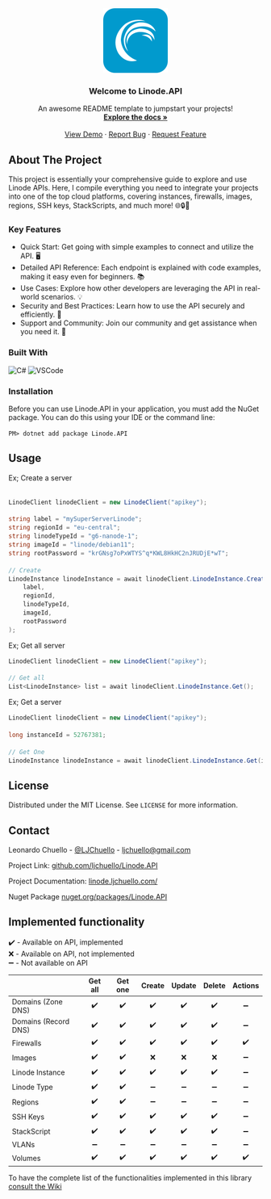 <div align="center">
  <img src="https://raw.githubusercontent.com/ljchuello/Linode.API/master/icon_128.png" alt="Logo" width="128">

  <h3 align="center">Welcome to Linode.API</h3>

  <p align="center">
    An awesome README template to jumpstart your projects!
    <br />
    <a href="https://linode.ljchuello.com/"><strong>Explore the docs »</strong></a>
    <br />
    <br />
    <a href="https://linode.ljchuello.com/functions-and-methods/linode-instance">View Demo</a>
    ·
    <a href="https://github.com/ljchuello/Linode.API/issues/">Report Bug</a>
    ·
    <a href="https://github.com/ljchuello/Linode.API/issues/">Request Feature</a>
  </p>
</div>


## About The Project

This project is essentially your comprehensive guide to explore and use Linode APIs. Here, I compile everything you need to integrate your projects into one of the top cloud platforms, covering instances, firewalls, images, regions, SSH keys, StackScripts, and much more! 🌐🔒🚀

### Key Features

* Quick Start: Get going with simple examples to connect and utilize the API. 🖥️
* Detailed API Reference: Each endpoint is explained with code examples, making it easy even for beginners. 📚
* Use Cases: Explore how other developers are leveraging the API in real-world scenarios. 💡
* Security and Best Practices: Learn how to use the API securely and efficiently. 🔐
* Support and Community: Join our community and get assistance when you need it. 👥

### Built With
<img src="https://raw.githubusercontent.com/bablubambal/All_logo_and_pictures/7c0ac2ceb9f9d24992ec393d11fa7337d2f92466/programming%20languages/c%23.svg" alt="C#" width="128"> <img src="https://raw.githubusercontent.com/bablubambal/All_logo_and_pictures/7c0ac2ceb9f9d24992ec393d11fa7337d2f92466/text%20editors/vscode.svg" alt="VSCode" width="128">

### Installation

Before you can use Linode.API in your application, you must add the NuGet package. You can do this using your IDE or the command line:

`PM> dotnet add package Linode.API`

## Usage

Ex; Create a server

```csharp

LinodeClient linodeClient = new LinodeClient("apikey");

string label = "mySuperServerLinode";
string regionId = "eu-central";
string linodeTypeId = "g6-nanode-1";
string imageId = "linode/debian11";
string rootPassword = "krGNsg7oPxWTYS^q*KWL8HkHC2nJRUDjE*wT";

// Create
LinodeInstance linodeInstance = await linodeClient.LinodeInstance.Create(
    label,
    regionId,
    linodeTypeId,
    imageId,
    rootPassword
);
```

Ex; Get all server

```csharp
LinodeClient linodeClient = new LinodeClient("apikey");

// Get all
List<LinodeInstance> list = await linodeClient.LinodeInstance.Get();
```

Ex; Get a server

```csharp
LinodeClient linodeClient = new LinodeClient("apikey");

long instanceId = 52767381;

// Get One
LinodeInstance linodeInstance = await linodeClient.LinodeInstance.Get(instanceId);
```

## License

Distributed under the MIT License. See `LICENSE` for more information.

## Contact

Leonardo Chuello - [@LJChuello](https://twitter.com/LJChuello) - ljchuello@gmail.com

Project Link: [github.com/ljchuello/Linode.API](https://github.com/ljchuello/Linode.API)

Project Documentation: [linode.ljchuello.com/](https://linode.ljchuello.com/)

Nuget Package [nuget.org/packages/Linode.API](https://www.nuget.org/packages/Linode.API)

## Implemented functionality

:heavy_check_mark: - Available on API, implemented\
:x: - Available on API, not implemented\
:heavy_minus_sign:  - Not available on API

|  | Get all | Get one | Create | Update | Delete | Actions |
|--|:--:|:--:|:--:|:--:|:--:|:--:|
| Domains (Zone DNS) | :heavy_check_mark: | :heavy_check_mark: | :heavy_check_mark: | :heavy_check_mark: | :heavy_check_mark: | :heavy_minus_sign: |
| Domains (Record DNS) | :heavy_check_mark: | :heavy_check_mark: | :heavy_check_mark: | :heavy_check_mark: | :heavy_check_mark: | :heavy_minus_sign: |
| Firewalls | :heavy_check_mark: | :heavy_check_mark: | :heavy_check_mark: | :heavy_check_mark: | :heavy_check_mark: | :heavy_check_mark: |
| Images | :heavy_check_mark: | :heavy_check_mark: | :x: | :x: | :x: | :heavy_minus_sign: |
| Linode Instance | :heavy_check_mark: | :heavy_check_mark: | :heavy_check_mark: | :heavy_check_mark: | :heavy_check_mark: | :heavy_minus_sign: |
| Linode Type | :heavy_check_mark: | :heavy_check_mark: | :heavy_minus_sign: | :heavy_minus_sign: | :heavy_minus_sign: | :heavy_minus_sign: |
| Regions | :heavy_check_mark: | :heavy_check_mark: | :heavy_minus_sign: | :heavy_minus_sign: | :heavy_minus_sign: | :heavy_minus_sign: |
| SSH Keys | :heavy_check_mark: | :heavy_check_mark: | :heavy_check_mark: | :heavy_check_mark: | :heavy_check_mark: | :heavy_minus_sign: |
| StackScript | :heavy_check_mark: | :heavy_check_mark: | :heavy_check_mark: | :heavy_check_mark: | :heavy_check_mark: | :heavy_minus_sign: |
| VLANs | :heavy_minus_sign: | :heavy_minus_sign: | :heavy_minus_sign: | :heavy_minus_sign: | :heavy_minus_sign: | :heavy_minus_sign: |
| Volumes | :heavy_check_mark: | :heavy_check_mark: | :heavy_check_mark: | :heavy_check_mark: | :heavy_check_mark: | :heavy_check_mark: |

To have the complete list of the functionalities implemented in this library [consult the Wiki](https://ljchuello.gitbook.io/linode.api/)
